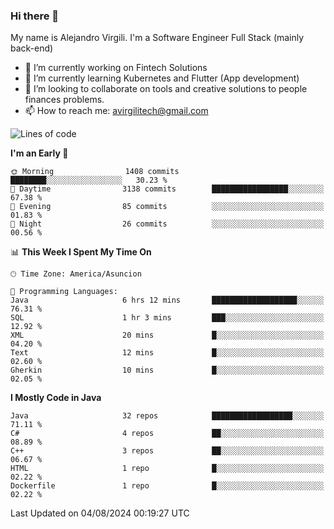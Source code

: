 ### Hi there 👋

My name is Alejandro Virgili. I'm a Software Engineer Full Stack (mainly back-end)


- 🔭 I’m currently working on Fintech Solutions
- 🌱 I’m currently learning Kubernetes and Flutter (App development)
- 👯 I’m looking to collaborate on tools and creative solutions to people finances problems.
- 📫 How to reach me: avirgilitech@gmail.com
  
<!--START_SECTION:waka-->
![Lines of code](https://img.shields.io/badge/From%20Hello%20World%20I%27ve%20Written-538.0%20thousand%20lines%20of%20code-blue)

**I'm an Early 🐤** 

```text
🌞 Morning                1408 commits        ████████░░░░░░░░░░░░░░░░░   30.23 % 
🌆 Daytime                3138 commits        █████████████████░░░░░░░░   67.38 % 
🌃 Evening                85 commits          ░░░░░░░░░░░░░░░░░░░░░░░░░   01.83 % 
🌙 Night                  26 commits          ░░░░░░░░░░░░░░░░░░░░░░░░░   00.56 % 
```


📊 **This Week I Spent My Time On** 

```text
🕑︎ Time Zone: America/Asuncion

💬 Programming Languages: 
Java                     6 hrs 12 mins       ███████████████████░░░░░░   76.31 % 
SQL                      1 hr 3 mins         ███░░░░░░░░░░░░░░░░░░░░░░   12.92 % 
XML                      20 mins             █░░░░░░░░░░░░░░░░░░░░░░░░   04.20 % 
Text                     12 mins             █░░░░░░░░░░░░░░░░░░░░░░░░   02.60 % 
Gherkin                  10 mins             █░░░░░░░░░░░░░░░░░░░░░░░░   02.05 % 
```

**I Mostly Code in Java** 

```text
Java                     32 repos            ██████████████████░░░░░░░   71.11 % 
C#                       4 repos             ██░░░░░░░░░░░░░░░░░░░░░░░   08.89 % 
C++                      3 repos             ██░░░░░░░░░░░░░░░░░░░░░░░   06.67 % 
HTML                     1 repo              █░░░░░░░░░░░░░░░░░░░░░░░░   02.22 % 
Dockerfile               1 repo              █░░░░░░░░░░░░░░░░░░░░░░░░   02.22 % 
```




 Last Updated on 04/08/2024 00:19:27 UTC
<!--END_SECTION:waka-->
